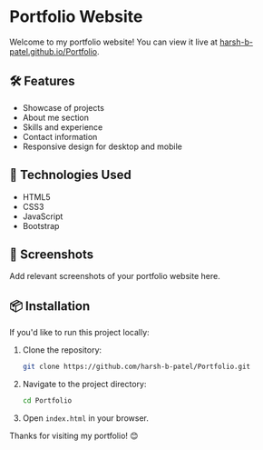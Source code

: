 # Portfolio Website

Welcome to my portfolio website! You can view it live at [harsh-b-patel.github.io/Portfolio](https://harsh-b-patel.github.io/Portfolio/).

## 🛠️ Features

- Showcase of projects
- About me section
- Skills and experience
- Contact information
- Responsive design for desktop and mobile

## 🚀 Technologies Used

- HTML5
- CSS3
- JavaScript
- Bootstrap 

## 📸 Screenshots

Add relevant screenshots of your portfolio website here.

## 📦 Installation

If you'd like to run this project locally:

1. Clone the repository:
   ```bash
   git clone https://github.com/harsh-b-patel/Portfolio.git
   ```
2. Navigate to the project directory:
   ```bash
   cd Portfolio
   ```
3. Open `index.html` in your browser.


Thanks for visiting my portfolio! 😊

